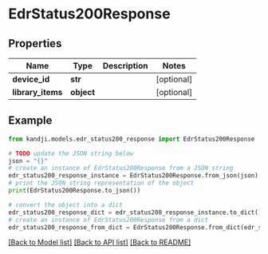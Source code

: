 # EdrStatus200Response


## Properties

Name | Type | Description | Notes
------------ | ------------- | ------------- | -------------
**device_id** | **str** |  | [optional] 
**library_items** | **object** |  | [optional] 

## Example

```python
from kandji.models.edr_status200_response import EdrStatus200Response

# TODO update the JSON string below
json = "{}"
# create an instance of EdrStatus200Response from a JSON string
edr_status200_response_instance = EdrStatus200Response.from_json(json)
# print the JSON string representation of the object
print(EdrStatus200Response.to_json())

# convert the object into a dict
edr_status200_response_dict = edr_status200_response_instance.to_dict()
# create an instance of EdrStatus200Response from a dict
edr_status200_response_from_dict = EdrStatus200Response.from_dict(edr_status200_response_dict)
```
[[Back to Model list]](../README.md#documentation-for-models) [[Back to API list]](../README.md#documentation-for-api-endpoints) [[Back to README]](../README.md)


